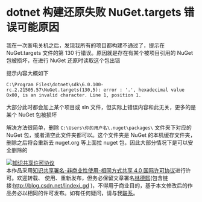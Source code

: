 # dotnet 构建还原失败 NuGet.targets 错误可能原因

我在一次断电关机之后，发现我所有的项目都构建不通过了，提示在 NuGet.targets 文件的第 130 行错误。原因就是存在有某个被项目引用的 NuGet 包被损坏，在进行 NuGet 还原时读取这个包出错

<!--more-->
<!-- 发布 -->
<!-- 博客 -->

提示内容大概如下

```
C:\Program Files\dotnet\sdk\6.0.100-rc.2.21505.57\NuGet.targets(130,5): error : '.', hexadecimal value 0x00, is an invalid character. Line 1, position 1.
```

大部分此时都会加上某个项目或 sln 文件，但实际上错误内容和此无关，更多的是某个 NuGet 包被损坏

解决方法很简单，删除 `C:\Users\你的用户名\.nuget\packages\` 文件夹下对应的 NuGet 包，或者清空此文件夹都可以。这个文件夹是 NuGet 的本机缓存文件夹，删除之后将会重新去 nuget.org 等上面拉 nuget 包，因此大部分情况下是可以安全删除的

<a rel="license" href="http://creativecommons.org/licenses/by-nc-sa/4.0/"><img alt="知识共享许可协议" style="border-width:0" src="https://licensebuttons.net/l/by-nc-sa/4.0/88x31.png" /></a><br />本作品采用<a rel="license" href="http://creativecommons.org/licenses/by-nc-sa/4.0/">知识共享署名-非商业性使用-相同方式共享 4.0 国际许可协议</a>进行许可。欢迎转载、 使用、重新发布，但务必保留文章署名[林德熙](http://blog.csdn.net/lindexi_gd)(包含链接:http://blog.csdn.net/lindexi_gd )，不得用于商业目的，基于本文修改后的作品务必以相同的许可发布。如有任何疑问，请与我[联系](mailto:lindexi_gd@163.com)。  
